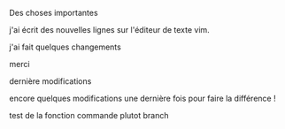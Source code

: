 Des choses importantes

j'ai écrit des nouvelles lignes sur l'éditeur de texte vim.


j'ai fait quelques changements

merci

dernière modifications

encore quelques modifications
 une dernière fois pour faire la différence !

test de la fonction commande plutot branch
